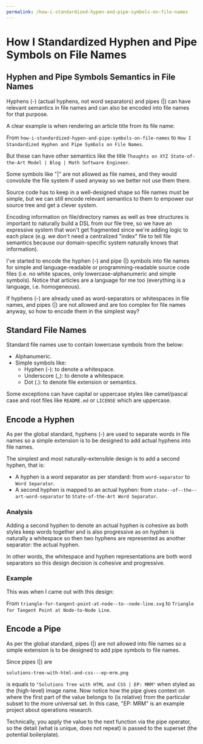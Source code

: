 ```yaml
---
permalink: /how-i-standardized-hypen-and-pipe-symbols-on-file-names
---
```

<!-- Copyright (c) 2022 Tobias Briones. All rights reserved. -->
<!-- SPDX-License-Identifier: CC-BY-4.0 -->
<!-- This file is part of https://github.com/tobiasbriones/blog -->

# How I Standardized Hyphen and Pipe Symbols on File Names

## Hyphen and Pipe Symbols Semantics in File Names

Hyphens (-) (actual hyphens, not word separators) and pipes (|) can have 
relevant semantics in file names and can also be encoded into file names 
for that purpose. 

A clear example is when rendering an article title from its file name:

From `how-i-standardized-hypen-and-pipe-symbols-on-file-names`
to `How I Standardized Hyphen and Pipe Symbols on File Names`.

But these can have other semantics like the title `Thoughts on XYZ
State-of-the-Art Model | Blog | Math Software Engineer`.

Some symbols like "|" are not allowed as file names, and they would 
convolute the file system if used anyway so we better not use them there.

Source code has to keep in a well-designed shape so file names must be 
simple, but we can still encode relevant semantics to them to empower our 
source tree and get a clever system.

Encoding information on file/directory names as well as tree structures is 
important to naturally build a DSL from our file tree, so we have an 
expressive system that won't get fragmented since we're adding logic to each 
place (e.g. we don't need a centralized "index" file to tell file semantics 
because our domain-specific system naturally knows that information).

I've started to encode the hyphen (-) and pipe (|) symbols into file names 
for simple and language-readable or programming-readable source code 
files (i.e. no white spaces, only lowercase-alphanumeric and simple symbols).
Notice that articles are a language for me too (everything is a language, i.e.
homogeneous).

If hyphens (-) are already used as word-separators or whitespaces in file 
names, and pipes (|) are not allowed and are too complex for file names 
anyway, so how to encode them in the simplest way?

## Standard File Names

Standard file names use to contain lowercase symbols from the below:

- Alphanumeric.
- Simple symbols like:
    - Hyphen (-): to denote a whitespace.
    - Underscore (_): to denote a whitespace.
    - Dot (.): to denote file extension or semantics.

Some exceptions can have capital or uppercase styles like camel/pascal case
and root files like `README.md` or `LICENSE` which are uppercase.

## Encode a Hyphen

As per the global standard, hyphens (-) are used to separate words in file 
names so a simple extension is to be designed to add actual hyphens into 
file names.

The simplest and most naturally-extensible design is to add a second hyphen, 
that is:

- A hyphen is a word separator as per standard: from `word-separator` to 
  `Word Separator`.
- A second hyphen is mapped to an actual hyphen: from 
  `state--of--the--art-word-separator` to `State-of-the-Art Word Separator`.

### Analysis

Adding a second hyphen to denote an actual hyphen is cohesive as both styles 
keep words together and is also progressive as on hyphen is naturally a 
whitespace so then two hyphens are represented as another separator: the 
actual hyphen.

In other words, the whitespace and hyphen representations are both word 
separators so this design decision is cohesive and progressive.

### Example

This was when I came out with this design:

From `triangle-for-tangent-point-at-node--to--node-line.svg` to
`Triangle for Tangent Point at Node-to-Node Line`.

## Encode a Pipe

As per the global standard, pipes (|) are not allowed into file names so a 
simple extension is to be designed to add pipe symbols to file names.


Since pipes (|) are 

`solutions-tree-with-html-and-css---ep-mrm.png`

is equals to `"Solutions Tree with HTML and CSS | EP: MRM"` when styled as the
(high-level) image name. Now notice how the pipe gives context on where the
first part of the value belongs to (is relative) from the particular subset
to the more universal set. In this case, "EP: MRM" is an example project
about operations research.

Technically, you apply the value to the next function via the pipe operator,
so the detail (what is unique, does not repeat) is passed to the superset
(the potential boilerplate).


